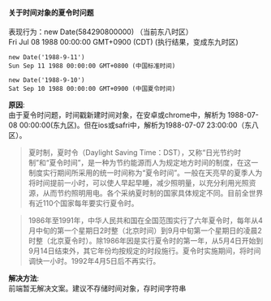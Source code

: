 #### 关于时间对象的夏令时问题

表现行为：new Date(584290800000) （当前东八时区）  
Fri Jul 08 1988 00:00:00 GMT+0900 (CDT) (执行结果，变成东九时区)

```
new Date('1988-9-11')
Sun Sep 11 1988 00:00:00 GMT+0800 (中国标准时间)

new Date('1988-9-10')
Sat Sep 10 1988 00:00:00 GMT+0900 (中国夏令时间)
```

**原因**:  
由于夏令时问题，时间戳新建时间对象，在安卓或chrome中，解析为 1988-07-08 00:00:00(东九区)。但在ios或safri中，解析为1988-07-07 23:00:00（东八区）。

  > 夏时制，夏时令（Daylight Saving Time：DST），又称“日光节约时制”和“夏令时间”，是一种为节约能源而人为规定地方时间的制度，在这一制度实行期间所采用的统一时间称为“夏令时间”。一般在天亮早的夏季人为将时间提前一小时，可以使人早起早睡，减少照明量，以充分利用光照资源，从而节约照明用电。各个采纳夏时制的国家具体规定不同。目前全世界有近110个国家每年要实行夏令时。

  > 1986年至1991年，中华人民共和国在全国范围实行了六年夏令时，每年从4月中旬的第一个星期日2时整（北京时间）到9月中旬第一个星期日的凌晨2时整（北京夏令时）。除1986年因是实行夏令时的第一年，从5月4日开始到9月14日结束外，其它年份均按规定的时段施行。夏令时实施期间，将时间调快一小时。1992年4月5日后不再实行。

**解决方法**:  
前端暂无解决文案。建议不存储时间对象，存时间字符串

